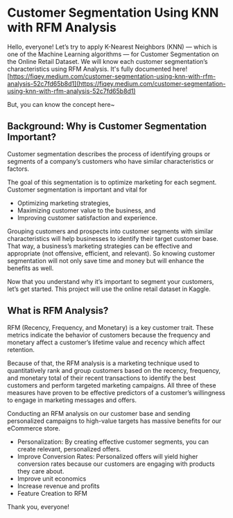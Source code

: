 # Customer Segmentation Using KNN with RFM Analysis
Hello, everyone! Let’s try to apply K-Nearest Neighbors (KNN) — which is one of the Machine Learning algorithms — for Customer Segmentation on the Online Retail Dataset. We will know each customer segmentation’s characteristics using RFM Analysis. 
It's fully documented here! [https://fiqey.medium.com/customer-segmentation-using-knn-with-rfm-analysis-52c7fd65b8d1](https://fiqey.medium.com/customer-segmentation-using-knn-with-rfm-analysis-52c7fd65b8d1)

But, you can know the concept here~

## Background: Why is Customer Segmentation Important?
Customer segmentation describes the process of identifying groups or segments of a company’s customers who have similar characteristics or factors.

The goal of this segmentation is to optimize marketing for each segment. Customer segmentation is important and vital for
- Optimizing marketing strategies,
- Maximizing customer value to the business, and
- Improving customer satisfaction and experience.

Grouping customers and prospects into customer segments with similar characteristics will help businesses to identify their target customer base. That way, a business’s marketing strategies can be effective and appropriate (not offensive, efficient, and relevant). So knowing customer segmentation will not only save time and money but will enhance the benefits as well.

Now that you understand why it’s important to segment your customers, let’s get started. This project will use the online retail dataset in Kaggle.

## What is RFM Analysis?
RFM (Recency, Frequency, and Monetary) is a key customer trait. These metrics indicate the behavior of customers because the frequency and monetary affect a customer’s lifetime value and recency which affect retention.

Because of that, the RFM analysis is a marketing technique used to quantitatively rank and group customers based on the recency, frequency, and monetary total of their recent transactions to identify the best customers and perform targeted marketing campaigns. All three of these measures have proven to be effective predictors of a customer’s willingness to engage in marketing messages and offers.

Conducting an RFM analysis on our customer base and sending personalized campaigns to high-value targets has massive benefits for our eCommerce store.

- Personalization: By creating effective customer segments, you can create relevant, personalized offers.
- Improve Conversion Rates: Personalized offers will yield higher conversion rates because our customers are engaging with products they care about.
- Improve unit economics
- Increase revenue and profits
- Feature Creation to RFM

Thank you, everyone!
